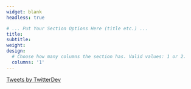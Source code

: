 ```yaml
---
widget: blank
headless: true

# ... Put Your Section Options Here (title etc.) ...
title: 
subtitle:
weight: 
design:
  # Choose how many columns the section has. Valid values: 1 or 2.
  columns: '1'
---
```


<a class="twitter-timeline" data-lang="en" href="https://twitter.com/TwitterDev?ref_src=twsrc%5Etfw">Tweets by TwitterDev</a> <script async src="https://platform.twitter.com/widgets.js" charset="utf-8"></script>
